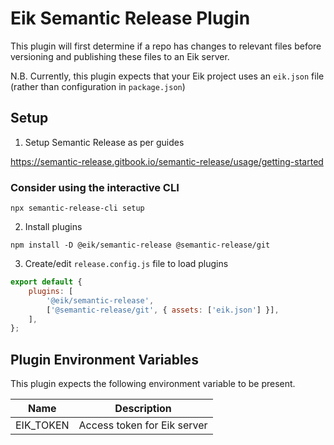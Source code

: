 # Eik Semantic Release Plugin

This plugin will first determine if a repo has changes to relevant files before versioning and publishing these files to an Eik server.

N.B. Currently, this plugin expects that your Eik project uses an `eik.json` file (rather than configuration in `package.json`)

## Setup

1. Setup Semantic Release as per guides

https://semantic-release.gitbook.io/semantic-release/usage/getting-started

### Consider using the interactive CLI

```
npx semantic-release-cli setup
```

2. Install plugins

```
npm install -D @eik/semantic-release @semantic-release/git
```

3. Create/edit `release.config.js` file to load plugins

```js
export default {
    plugins: [
        '@eik/semantic-release',
        ['@semantic-release/git', { assets: ['eik.json'] }],
    ],
};
```

## Plugin Environment Variables

This plugin expects the following environment variable to be present.

| Name      | Description                 |
| --------- | --------------------------- |
| EIK_TOKEN | Access token for Eik server |
